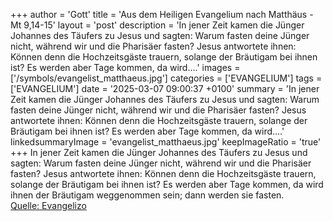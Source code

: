 +++
author = 'Gott'
title = 'Aus dem Heiligen Evangelium nach Matthäus - Mt 9,14-15'
layout = 'post'
description = 'In jener Zeit kamen die Jünger Johannes des Täufers zu Jesus und sagten: Warum fasten deine Jünger nicht, während wir und die Pharisäer fasten? Jesus antwortete ihnen: Können denn die Hochzeitsgäste trauern, solange der Bräutigam bei ihnen ist? Es werden aber Tage kommen, da wird....'
images = ['/symbols/evangelist_matthaeus.jpg']
categories = ['EVANGELIUM']
tags = ['EVANGELIUM']
date = '2025-03-07 09:00:37 +0100'
summary = 'In jener Zeit kamen die Jünger Johannes des Täufers zu Jesus und sagten: Warum fasten deine Jünger nicht, während wir und die Pharisäer fasten? Jesus antwortete ihnen: Können denn die Hochzeitsgäste trauern, solange der Bräutigam bei ihnen ist? Es werden aber Tage kommen, da wird....'
linkedsummaryImage = 'evangelist_matthaeus.jpg'
keepImageRatio = 'true'
+++
In jener Zeit kamen die Jünger Johannes des Täufers zu Jesus und sagten: Warum fasten deine Jünger nicht, während wir und die Pharisäer fasten?
Jesus antwortete ihnen: Können denn die Hochzeitsgäste trauern, solange der Bräutigam bei ihnen ist? Es werden aber Tage kommen, da wird ihnen der Bräutigam weggenommen sein; dann werden sie fasten.<!--more--><br> [Quelle: Evangelizo](https://evangeliumtagfuertag.org/DE/gospel)
